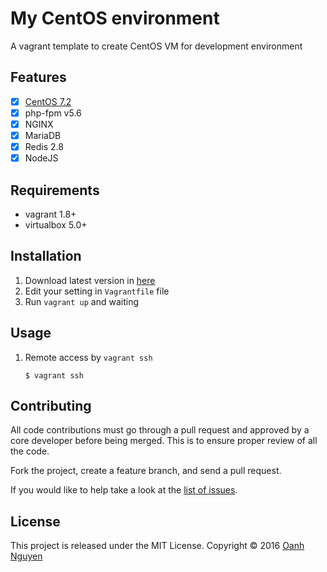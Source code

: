 My CentOS environment
===
A vagrant template to create CentOS VM for development environment

Features
---

- [x] [CentOS 7.2][boxversion]
- [x] php-fpm v5.6
- [x] NGINX
- [x] MariaDB
- [x] Redis 2.8
- [x] NodeJS

Requirements
---

- vagrant 1.8+
- virtualbox 5.0+

Installation
---

1. Download latest version in [here][archive]
2. Edit your setting in `Vagrantfile` file
3. Run `vagrant up` and waiting

Usage
---

1. Remote access by `vagrant ssh`

   ```
   $ vagrant ssh
   ```

Contributing
---
All code contributions must go through a pull request and approved by
a core developer before being merged. This is to ensure proper review of all the code.

Fork the project, create a feature branch, and send a pull request.

If you would like to help take a look at the [list of issues][issues].

License
---
This project is released under the MIT License.
Copyright © 2016 [Oanh Nguyen][mypage]

[boxversion]: https://atlas.hashicorp.com/centos/boxes/7/versions/1603.01
[archive]:    https://github.com/oanhnn/my-centos-env/archive/master.zip
[issues]:     https://github.com/oanhnn/my-centos-env/issues
[mypage]:     https://oanhnn.github.io
